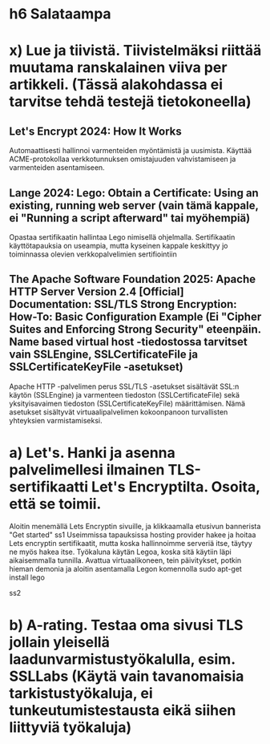 # h6 Salataampa
# x) Lue ja tiivistä. Tiivistelmäksi riittää muutama ranskalainen viiva per artikkeli. (Tässä alakohdassa ei tarvitse tehdä testejä tietokoneella)

## Let's Encrypt 2024: How It Works
Automaattisesti hallinnoi varmenteiden myöntämistä ja uusimista.
Käyttää ACME-protokollaa verkkotunnuksen omistajuuden vahvistamiseen ja varmenteiden asentamiseen.

## Lange 2024: Lego: Obtain a Certificate: Using an existing, running web server (vain tämä kappale, ei "Running a script afterward" tai myöhempiä)
Opastaa sertifikaatin hallintaa Lego nimisellä ohjelmalla.
Sertifikaatin käyttötapauksia on useampia, mutta kyseinen kappale keskittyy jo toiminnassa olevien verkkopalvelimien sertifiointiin

## The Apache Software Foundation 2025: Apache HTTP Server Version 2.4 [Official] Documentation: SSL/TLS Strong Encryption: How-To: Basic Configuration Example (Ei "Cipher Suites and Enforcing Strong Security" eteenpäin. Name based virtual host -tiedostossa tarvitset vain SSLEngine, SSLCertificateFile ja SSLCertificateKeyFile -asetukset)
Apache HTTP -palvelimen perus SSL/TLS -asetukset sisältävät SSL:n käytön (SSLEngine) ja varmenteen tiedoston (SSLCertificateFile) sekä yksityisavaimen tiedoston (SSLCertificateKeyFile) määrittämisen.
Nämä asetukset sisältyvät virtuaalipalvelimen kokoonpanoon turvallisten yhteyksien varmistamiseksi.

# a) Let's. Hanki ja asenna palvelimellesi ilmainen TLS-sertifikaatti Let's Encryptilta. Osoita, että se toimii. 
Aloitin menemällä Lets Encryptin sivuille, ja klikkaamalla etusivun bannerista "Get started"
ss1
Useimmissa tapauksissa hosting provider hakee ja hoitaa Lets encryptin sertifikaatit, mutta koska hallinnoimme serveriä itse, täytyy ne myös hakea itse. Työkaluna käytän Legoa, koska sitä käytiin läpi aikaisemmalla tunnilla. Avattua virtuaalikoneen, tein päivitykset, potkin hieman demonia ja aloitin asentamalla Legon komennolla sudo apt-get install lego

ss2

# b) A-rating. Testaa oma sivusi TLS jollain yleisellä laadunvarmistustyökalulla, esim. SSLLabs (Käytä vain tavanomaisia tarkistustyökaluja, ei tunkeutumistestausta eikä siihen liittyviä työkaluja)
